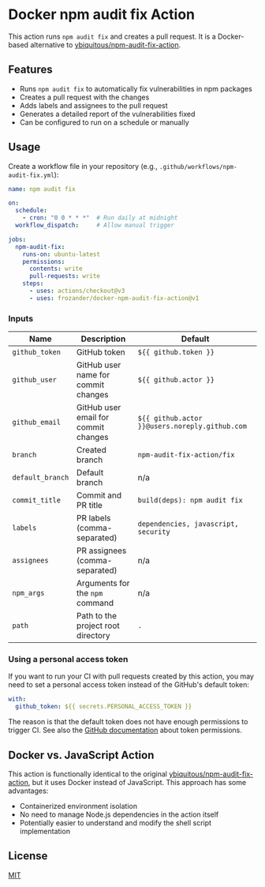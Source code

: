 # Docker npm audit fix Action

This action runs `npm audit fix` and creates a pull request. It is a Docker-based alternative to [ybiquitous/npm-audit-fix-action](https://github.com/ybiquitous/npm-audit-fix-action).

## Features

- Runs `npm audit fix` to automatically fix vulnerabilities in npm packages
- Creates a pull request with the changes
- Adds labels and assignees to the pull request
- Generates a detailed report of the vulnerabilities fixed
- Can be configured to run on a schedule or manually

## Usage

Create a workflow file in your repository (e.g., `.github/workflows/npm-audit-fix.yml`):

```yaml
name: npm audit fix

on:
  schedule:
    - cron: "0 0 * * *"  # Run daily at midnight
  workflow_dispatch:     # Allow manual trigger

jobs:
  npm-audit-fix:
    runs-on: ubuntu-latest
    permissions:
      contents: write
      pull-requests: write
    steps:
      - uses: actions/checkout@v3
      - uses: frozander/docker-npm-audit-fix-action@v1
```

### Inputs

| Name             | Description                          | Default                                        |
| ---------------- | ------------------------------------ | ---------------------------------------------- |
| `github_token`   | GitHub token                         | `${{ github.token }}`                          |
| `github_user`    | GitHub user name for commit changes  | `${{ github.actor }}`                          |
| `github_email`   | GitHub user email for commit changes | `${{ github.actor }}@users.noreply.github.com` |
| `branch`         | Created branch                       | `npm-audit-fix-action/fix`                     |
| `default_branch` | Default branch                       | n/a                                            |
| `commit_title`   | Commit and PR title                  | `build(deps): npm audit fix`                   |
| `labels`         | PR labels (comma-separated)          | `dependencies, javascript, security`           |
| `assignees`      | PR assignees (comma-separated)       | n/a                                            |
| `npm_args`       | Arguments for the `npm` command      | n/a                                            |
| `path`           | Path to the project root directory   | `.`                                            |

### Using a personal access token

If you want to run your CI with pull requests created by this action, you may need to set a personal access token instead of the GitHub's default token:

```yaml
with:
  github_token: ${{ secrets.PERSONAL_ACCESS_TOKEN }}
```

The reason is that the default token does not have enough permissions to trigger CI. See also the [GitHub documentation](https://docs.github.com/en/actions/configuring-and-managing-workflows/authenticating-with-the-github_token#permissions-for-the-github_token) about token permissions.

## Docker vs. JavaScript Action

This action is functionally identical to the original [ybiquitous/npm-audit-fix-action](https://github.com/ybiquitous/npm-audit-fix-action), but it uses Docker instead of JavaScript. This approach has some advantages:

- Containerized environment isolation
- No need to manage Node.js dependencies in the action itself
- Potentially easier to understand and modify the shell script implementation

## License

[MIT](LICENSE) 